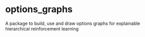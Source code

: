# options_graphs
A package to build, use and draw options graphs for explainable hierarchical reinforcement learning
